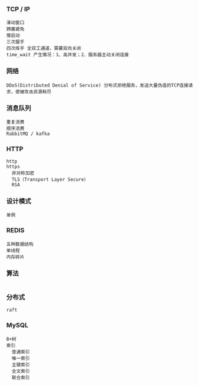 ### TCP / IP
```
滑动窗口
拥塞避免
慢启动
三次握手
四次挥手 全双工通道，需要双向关闭
time_wait 产生情况：1、高并发；2、服务器主动关闭连接
```
### 网络
```
DDoS(Distributed Denial of Service) 分布式拒绝服务，发送大量伪造的TCP连接请求，使被攻击资源耗尽
```
### 消息队列
```
重复消费
顺序消费
RabbitMQ / kafka
```
### HTTP
```
http
https
  非对称加密
  TLS（Transport Layer Secure）
  RSA
```
### 设计模式
```
单例
```
### REDIS
```
五种数据结构
单线程
内存碎片
```
### 算法
```
```
### 分布式
```
raft
```
### MySQL
```
B+树
索引
  普通索引
  唯一索引
  主键索引
  全文索引
  联合索引
```
